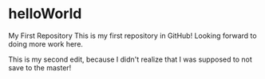 # helloWorld
My First Repository
This is my first repository in GitHub! Looking forward to doing more work here.

This is my second edit, because I didn't realize that I was supposed to not save to the master!
